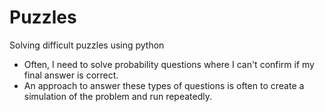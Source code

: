 # Puzzles
Solving difficult puzzles using python
- Often, I need to solve probability questions where I can't confirm if my final answer is correct.
- An approach to answer these types of questions is often to create a simulation of the problem and run repeatedly.
